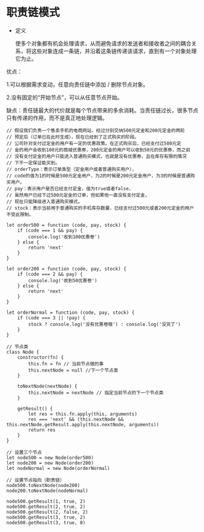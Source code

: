 <!--
 * @Autor: 卢建
 * @LastEditors: 卢建
 * @Description: 职责链模式
 * @Date: 2021-02-04 13:04:50
 * @LastEditTime: 2021-02-04 17:09:00
-->
# 职责链模式

* 定义

    使多个对象都有机会处理请求，从而避免请求的发送者和接收者之间的耦合关系，将这些对象连成一条链，并沿着这条链传递该请求，直到有一个对象处理它为止。

优点：

1.可以根据需求变动，任意向责任链中添加 / 删除节点对象。

2.没有固定的“开始节点”，可以从任意节点开始。

缺点：责任链最大的代价就是每个节点带来的多余消耗。当责任链过长，很多节点只有传递的作用，而不是真正地处理逻辑。

```
// 假设我们负责一个售卖手机的电商网站，经过分别交纳500元定金和200元定金的两轮
// 预定后（订单已在此时生成），现在已经到了正式购买的阶段。
// 公司针对支付过定金的用户有一定的优惠政策。在正式购买后，已经支付过500元定
// 金的用户会收到100元的商城优惠券，200元定金的用户可以收到50元的优惠券，而之前
// 没有支付定金的用户只能进入普通购买模式，也就是没有优惠券，且在库存有限的情况
// 下不一定保证能买到。
// orderType：表示订单类型（定金用户或者普通购买用户），
// code的值为1的时候是500元定金用户，为2的时候是200元定金用户，为3的时候是普通购买用户。
// pay：表示用户是否已经支付定金，值为true或者false，
// 虽然用户已经下过500元定金的订单，但如果他一直没有支付定金，
// 现在只能降级进入普通购买模式。
// stock：表示当前用于普通购买的手机库存数量，已经支付过500元或者200元定金的用户不受此限制。

let order500 = function (code, pay, stock) {
    if (code === 1 && pay) {
        console.log('收到100优惠卷')
    } else {
        return 'next'
    }
}

let order200 = function (code, pay, stock) {
    if (code === 2 && pay) {
        console.log('收到50优惠卷')
    } else {
        return 'next'
    }
}

let orderNormal = function (code, pay, stock) {
    if (code === 3 || !pay) {
        stock ? console.log('没有优惠卷哦') : console.log('没货了')
    }
}

// 节点类
class Node {
    constructor(fn) {
        this.fn = fn // 当前节点做的事
        this.nextNode = null //下一个节点类
    }

    toNextNode(nextNode) {
        this.nextNode = nextNode // 指定当前节点的下一个节点类
    }

    getResult() {
        let res = this.fn.apply(this, arguments)
        res === 'next' && (this.nextNode && this.nextNode.getResult.apply(this.nextNode, arguments))
        return res
    }
}

// 设置三个节点
let node500 = new Node(order500)
let node200 = new Node(order200)
let nodeNormal = new Node(orderNormal)

// 设置节点指向（职责链）
node500.toNextNode(node200)
node200.toNextNode(nodeNormal)

node500.getResult(1, true, 2)
node500.getResult(2, true, 2)
node500.getResult(2, false, 2)
node500.getResult(3, true, 2)
node500.getResult(3, true, 0)
```